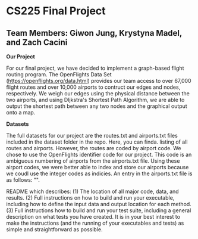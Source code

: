 # CS225 Final Project 

## Team Members: Giwon Jung, Krystyna Madel, and Zach Cacini

**Our Project**

For our final project, we have decided to implement a graph-based flight routing program. The OpenFlights Data Set (https://openflights.org/data.html) provides our team access to over 67,000 flight routes and over 10,000 airports to contruct our edges and nodes, respectively. We weigh our edges using the physical distance between the two airports, and using DIjkstra's Shortest Path Algorithm, we are able to output the shortest path between any two nodes and the graphical output onto a map. 

**Datasets**

The full datasets for our project are the routes.txt and airports.txt files included in the dataset folder in the repo. Here, you can finda. listing of all routes and airports. However, the routes are coded by airport code. We chose to use the OpenFlights identifier code for our project. This code is an ambiguous numbering of airports from the airports.txt file. Using these airport codes, we were better able to index and store our airports because we coudl use the integer codes as indicies. An entry in the airports.txt file is as follows: "".

README which describes: (1) The location of all major code, data, and results. (2) Full instructions on how to build and run your executable, including how to
define the input data and output location for each method. (3) Full instructions how to build and run your test suite, including a general description on what 
tests you have created. It is in your best interest to make the instructions (and the running of your executables and tests) as simple and straightforward as 
possible.

